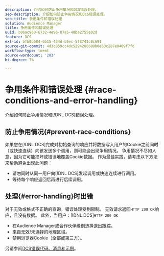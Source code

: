 ```yaml
---
description: 介绍如何防止争用情况和DCS错误处理。
seo-description: 介绍如何防止争用情况和DCS错误处理。
seo-title: 争用条件和错误处理
solution: Audience Manager
title: 争用条件和错误处理
uuid: b0aac960-6732-4e96-87a5-40ba2755e02d
feature: DCS
exl-id: bfb0b684-6b15-434d-b5ec-5f8741c0c691
source-git-commit: 4d3c859cc4dc5294286680b0e63c287e0409f7fd
workflow-type: tm+mt
source-wordcount: '203'
ht-degree: 7%

---
```


# 争用条件和错误处理 {#race-conditions-and-error-handling}

介绍如何防止争用情况和[!DNL DCS]错误处理。

## 防止争用情况{#prevent-race-conditions}

如果您在[!DNL DCS]完成对初始查询的响应并将数据写入用户的Cookie之前同时（或快速连续）向该发送多个调用，则可能会出现争用情况。 争用情况不尽如人意，因为它可能损坏或错误地覆盖Cookie数据。 作为最佳实践，请考虑以下方法来帮助避免出现此问题：

* 请勿同时从同一用户向[!DNL DCS]发起调用或快速连续进行调用。
* 等待每个响应返回后再进行后续调用。

## 处理{#error-handling}时出错

对于无效或格式不正确的查询，错误处理受到限制。 无效请求返回`HTTP 200 OK`响应，且没有数据。 此外，当用户：[!DNL DCS]`HTTP 200 OK`

* 在Audience Manager或合作伙伴级别选择退出跟踪。
* 来自无效/未选择的地理区域。
* 禁用浏览器Cookie（全部或第三方）。

另请参阅[DCS错误代码、消息和示例](../../../api/dcs-intro/dcs-api-reference/dcs-error-codes.md)。
